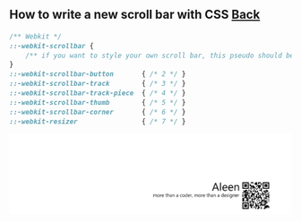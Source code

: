 ## How to write a new scroll bar with CSS [Back](./qa.md)

```css
/** Webkit */
::-webkit-scrollbar {
    /** if you want to style your own scroll bar, this pseudo should be written */
}
::-webkit-scrollbar-button       { /* 2 */ }
::-webkit-scrollbar-track        { /* 3 */ }
::-webkit-scrollbar-track-piece  { /* 4 */ }
::-webkit-scrollbar-thumb        { /* 5 */ }
::-webkit-scrollbar-corner       { /* 6 */ }
::-webkit-resizer                { /* 7 */ }
```

<a href="http://aleen42.github.io/" target="_blank" ><img src="./../pic/tail.gif"></a>
